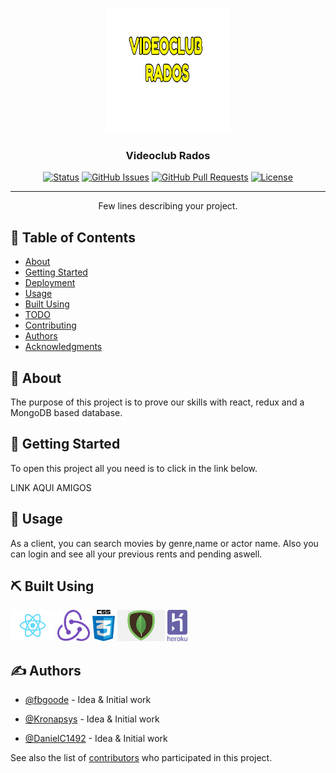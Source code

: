 <p align="center">
  <a href="" rel="noopener">
 <img width=200px height=200px src="./src/img/logo.png" alt="Project logo"></a>
</p>

<h3 align="center">Videoclub Rados</h3>

<div align="center">

[![Status](https://img.shields.io/badge/status-active-success.svg)]()
[![GitHub Issues](https://img.shields.io/github/issues/DanielC1492/Video-Rados.svg)](https://github.com/DanielC1492/Video-Rados/issues)
[![GitHub Pull Requests](https://img.shields.io/github/issues-pr/DanielC1492/Video-Rados.svg)](https://github.com/DanielC1492/Video-Rados/pulls)
[![License](https://img.shields.io/badge/license-MIT-blue.svg)](/LICENSE)

</div>

---

<p align="center"> Few lines describing your project.
    <br> 
</p>

## 📝 Table of Contents

- [About](#about)
- [Getting Started](#getting_started)
- [Deployment](#deployment)
- [Usage](#usage)
- [Built Using](#built_using)
- [TODO](../TODO.md)
- [Contributing](../CONTRIBUTING.md)
- [Authors](#authors)
- [Acknowledgments](#acknowledgement)

## 🧐 About <a name = "about"></a>

The purpose of this project is to prove our skills with react, redux and a MongoDB based database.

## 🏁 Getting Started <a name = "getting_started"></a>

To open this project all you need is to click in the link below.


LINK AQUI AMIGOS


## 🎈 Usage <a name="usage"></a>

As a client, you can search movies by genre,name or actor name. Also you can login and see all your previous rents and pending aswell.


## ⛏️ Built Using <a name = "built_using"></a>

 <img src="./src/img/react.png"
     height= "50px" />
<img src="./src/img/redux.png"
     height= "50px" />
<img src="./src/img/css.png"
     height= "50px" />
<img src="./src/img/mongodb.jpg"
     height= "50px" />
<img src="./src/img/heroku-logo.png"
     height= "50px" />


## ✍️ Authors <a name = "authors"></a>

- [@fbgoode](https://github.com/fbgoode) - Idea & Initial work

- [@Kronapsys](https://github.com/Kronapsys) - Idea & Initial work

- [@DanielC1492](https://github.com/DanielC1492) - Idea & Initial work



See also the list of [contributors](https://github.com/FullStackDeveloperValenciaGeeksHubs0121) who participated in this project.

